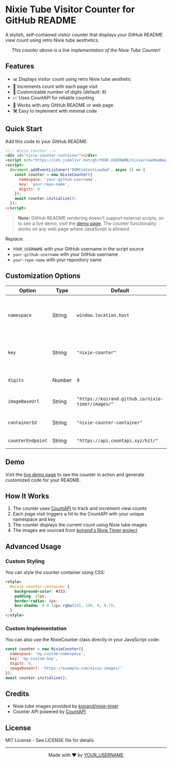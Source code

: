 # Nixie Tube Visitor Counter for GitHub README

A stylish, self-contained visitor counter that displays your GitHub README view count using retro Nixie tube aesthetics.

<div align="center">
  <div id="nixie-counter-container"></div>
</div>

<!-- Nixie Counter Script - Live Implementation -->
<script src="nixie-counter.min.js"></script>
<script>
  document.addEventListener('DOMContentLoaded', async () => {
    const counter = new NixieCounter({
      namespace: 'nixiecreadme-demo',
      key: 'live-demo',
      digits: 8
    });
    await counter.initialize();
  });
</script>

<div align="center">
  <i>This counter above is a live implementation of the Nixie Tube Counter!</i>
</div>

## Features

- 📊 Displays visitor count using retro Nixie tube aesthetic
- 🔄 Increments count with each page visit
- 🔧 Customizable number of digits (default: 8)
- 📈 Uses CountAPI for reliable counting
- 🔌 Works with any GitHub README or web page
- 🛠️ Easy to implement with minimal code

## Quick Start

Add this code to your GitHub README:

```html
<!-- Nixie Counter -->
<div id="nixie-counter-container"></div>
<script src="https://cdn.jsdelivr.net/gh/YOUR_USERNAME/nixiecreadme@main/nixie-counter.min.js"></script>
<script>
  document.addEventListener('DOMContentLoaded', async () => {
    const counter = new NixieCounter({
      namespace: 'your-github-username',
      key: 'your-repo-name',
      digits: 8
    });
    await counter.initialize();
  });
</script>
```

> **Note:** GitHub README rendering doesn't support external scripts, so to see a live demo, visit the [demo page](https://github.com/YOUR_USERNAME/nixiecreadme/blob/main/demo.html). The counter functionality works on any web page where JavaScript is allowed.

Replace:
- `YOUR_USERNAME` with your GitHub username in the script source
- `your-github-username` with your GitHub username
- `your-repo-name` with your repository name

## Customization Options

| Option | Type | Default | Description |
|--------|------|---------|-------------|
| `namespace` | String | `window.location.host` | Unique namespace for the counter (recommended: your GitHub username) |
| `key` | String | `"nixie-counter"` | Unique key for the counter (recommended: your repo name) |
| `digits` | Number | `8` | Number of Nixie tubes to display |
| `imageBaseUrl` | String | `"https://koirand.github.io/nixie-timer/images/"` | Base URL for Nixie tube images |
| `containerId` | String | `"nixie-counter-container"` | ID of the container element |
| `counterEndpoint` | String | `"https://api.countapi.xyz/hit/"` | CountAPI endpoint |

## Demo

Visit the [live demo page](https://github.com/YOUR_USERNAME/nixiecreadme/blob/main/demo.html) to see the counter in action and generate customized code for your README.

## How It Works

1. The counter uses [CountAPI](https://countapi.xyz) to track and increment view counts
2. Each page visit triggers a hit to the CountAPI with your unique namespace and key
3. The counter displays the current count using Nixie tube images
4. The images are sourced from [koirand's Nixie Timer project](https://koirand.github.io/nixie-timer/)

## Advanced Usage

### Custom Styling

You can style the counter container using CSS:

```html
<style>
  #nixie-counter-container {
    background-color: #333;
    padding: 15px;
    border-radius: 8px;
    box-shadow: 0 0 15px rgba(255, 150, 0, 0.7);
  }
</style>
```

### Custom Implementation

You can also use the NixieCounter class directly in your JavaScript code:

```javascript
const counter = new NixieCounter({
  namespace: 'my-custom-namespace',
  key: 'my-custom-key',
  digits: 6,
  imageBaseUrl: 'https://example.com/nixie-images/'
});
await counter.initialize();
```

## Credits

- Nixie tube images provided by [koirand/nixie-timer](https://github.com/koirand/nixie-timer)
- Counter API powered by [CountAPI](https://countapi.xyz)

## License

MIT License - See LICENSE file for details

---

<div align="center">
  <p>Made with ❤️ by <a href="https://github.com/YOUR_USERNAME">YOUR_USERNAME</a></p>
</div>
